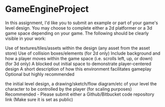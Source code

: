 # GameEngineProject
In this assignment, I'd like you to submit an example or part of your game's level design. You may choose to complete either a 2d platformer or a 3d game space depending on your game. The following should be clearly visible in your work: 

Use of textures/tiles/assets within the design (any asset from the asset store)
Use of collision boxes/elements 
(for 2d only) Include background and how a player moves within the game space (i.e. scrolls left, up, or down)  
(for 3d only) A blocked out initial space to demonstrate player-centered design
A short description of how this environment facilitates gameplay
Optional but highly recommended

the initial level design, a drawing/sketch/flow diagram/etc of your level
the character to be controlled by the player (for scaling purposes)
Recommended - Please submit either a Github/Bitbucket code repository link (Make sure it is set as public)
